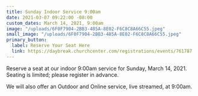 ```yaml
---
title: Sunday Indoor Service 9:00am
date: 2021-03-07 09:22:00 -08:00
custom_dates: March 14, 2021, 9:00am
image: "/uploads/6F0F7904-2BB3-485A-8E02-F6C8C8A66C55.jpeg"
small_image: "/uploads/6F0F7904-2BB3-485A-8E02-F6C8C8A66C55.jpeg"
primary_button:
  label: Reserve Your Seat Here
  link: https://daybreak.churchcenter.com/registrations/events/761787
---
```


Reserve a seat at our indoor 9:00am service for Sunday, March 14, 2021.  Seating is limited; please register in advance.

We will also offer an Outdoor and Online service, live streamed, at 9:00am.  